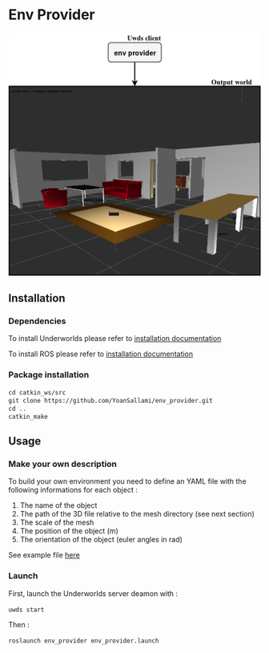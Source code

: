 # Env Provider

![EnvProviderExample](/img/env_provider.png)

## Installation

### Dependencies

To install Underworlds please refer to [installation documentation](http://underworlds.readthedocs.io/en/latest/installation.html?highlight=installation)

To install ROS please refer to [installation documentation](https://wiki.ros.org/kinetic/Installation)

### Package installation

```
cd catkin_ws/src
git clone https://github.com/YoanSallami/env_provider.git
cd ..
catkin_make
```

## Usage

### Make your own description
To build your own environment you need to define an YAML file with the following informations for each object :

1. The name of the object
2. The path of the 3D file relative to the mesh directory (see next section)
3. The scale of the mesh
4. The position of the object (m)
5. The orientation of the object (euler angles in rad)

See example file [here](https://github.com/YoanSallami/env_provider/blob/master/param/static_geometric_description.yaml)

### Launch

First, launch the Underworlds server deamon with :

`uwds start`

Then :

`roslaunch env_provider env_provider.launch`
